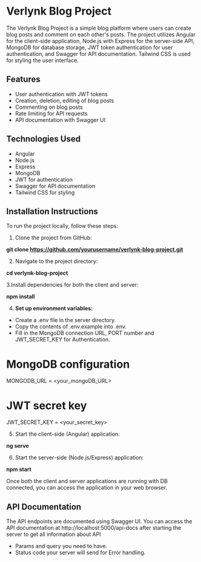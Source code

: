 # Verlynk Blog Project

The Verlynk Blog Project is a simple blog platform where users can create blog posts and comment on each other's posts. The project utilizes Angular for the client-side application, Node.js with Express for the server-side API, MongoDB for database storage, JWT token authentication for user authentication, and Swagger for API documentation. Tailwind CSS is used for styling the user interface.

## Features

- User authentication with JWT tokens
- Creation, deletion, editing of blog posts
- Commenting on blog posts
- Rate limiting for API requests
- API documentation with Swagger UI

## Technologies Used

- Angular
- Node.js
- Express
- MongoDB
- JWT for authentication
- Swagger for API documentation
- Tailwind CSS for styling

## Installation Instructions

To run the project locally, follow these steps:

1. Clone the project from GitHub:

**git clone https://github.com/yourusername/verlynk-blog-project.git**

2. Navigate to the project directory:

**cd verlynk-blog-project**

3.Install dependencies for both the client and server:

**npm install**

4. **Set up environment variables:**

- Create a .env file in the server directory.
- Copy the contents of .env.example into .env.
- Fill in the MongoDB connection URL, PORT number and JWT_SECRET_KEY for Authentication.

# MongoDB configuration
MONGODB_URL = <your_mongoDB_URL>

# JWT secret key
JWT_SECRET_KEY = <your_secret_key>

5. Start the client-side (Angular) application:

**ng serve**

6. Start the server-side (Node.js/Express) application:

**npm start**


Once both the client and server applications are running with DB connected, you can access the application in your web browser.

## API Documentation

The API endpoints are documented using Swagger UI. You can access the API documentation at http://localhost:5000/api-docs after starting the server to get all information about API

- Params and query you need to have.
- Status code your server will send for Error handling. 

